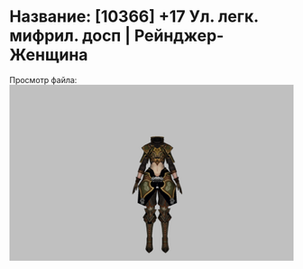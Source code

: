 # Название: [10366] +17 Ул. легк. мифрил. досп | Рейнджер-Женщина

Просмотр файла:
![p030021.png](p030021.png)